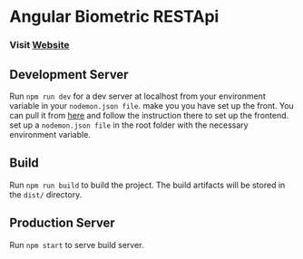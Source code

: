 # Angular Biometric RESTApi

### Visit [Website](https://angular-biometric.web.app/)

## Development Server

Run `npm run dev` for a dev server at localhost from your environment variable in your `nodemon.json file`. make you you have set up the front. You can pull it from [here](https://github.com/Raheemcodes/angular-biometrics) and follow the instruction there to set up the frontend. set up a `nodemon.json file` in the root folder with the necessary environment variable.

## Build

Run `npm run build` to build the project. The build artifacts will be stored in the `dist/` directory.

## Production Server

Run `npm start` to serve build server.

